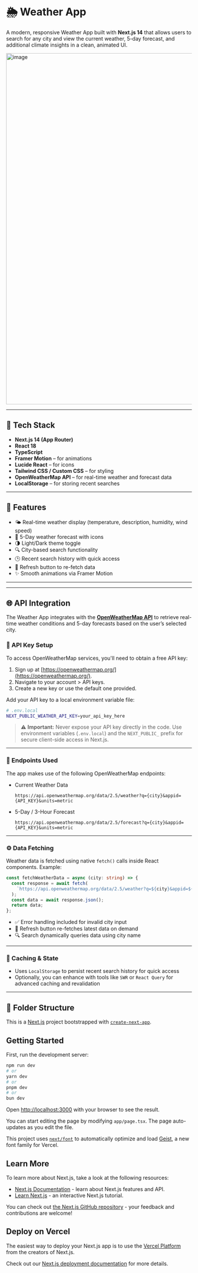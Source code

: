# 🌦️ Weather App

A modern, responsive Weather App built with **Next.js 14** that allows users to search for any city and view the current weather, 5-day forecast, and additional climate insights in a clean, animated UI.

<img width="953" alt="image" src="https://github.com/user-attachments/assets/831949de-1e6e-4602-88b9-ed29e20b3d7f" />



---

## 🔧 Tech Stack

- **Next.js 14 (App Router)**
- **React 18**
- **TypeScript**
- **Framer Motion** – for animations
- **Lucide React** – for icons
- **Tailwind CSS / Custom CSS** – for styling
- **OpenWeatherMap API** – for real-time weather and forecast data
- **LocalStorage** – for storing recent searches

---

## 🚀 Features

- 🌤️ Real-time weather display (temperature, description, humidity, wind speed)
- 📅 5-Day weather forecast with icons
- 🌗 Light/Dark theme toggle
- 🔍 City-based search functionality
- 🕒 Recent search history with quick access
- 🔄 Refresh button to re-fetch data
- ✨ Smooth animations via Framer Motion

---



---

## 🌐 API Integration

The Weather App integrates with the **[OpenWeatherMap API](https://openweathermap.org/api)** to retrieve real-time weather conditions and 5-day forecasts based on the user’s selected city.

### 🔑 API Key Setup

To access OpenWeatherMap services, you'll need to obtain a free API key:

1. Sign up at [https://openweathermap.org/](https://openweathermap.org/).
2. Navigate to your account > API keys.
3. Create a new key or use the default one provided.

Add your API key to a local environment variable file:

```bash
# .env.local
NEXT_PUBLIC_WEATHER_API_KEY=your_api_key_here
```

> ⚠️ **Important:** Never expose your API key directly in the code. Use environment variables (`.env.local`) and the `NEXT_PUBLIC_` prefix for secure client-side access in Next.js.

---

### 📡 Endpoints Used

The app makes use of the following OpenWeatherMap endpoints:

- Current Weather Data

  ```
  https://api.openweathermap.org/data/2.5/weather?q={city}&appid={API_KEY}&units=metric
  ```

- 5-Day / 3-Hour Forecast

  ```
  https://api.openweathermap.org/data/2.5/forecast?q={city}&appid={API_KEY}&units=metric
  ```

---

### ⚙️ Data Fetching

Weather data is fetched using native `fetch()` calls inside React components. Example:

```ts
const fetchWeatherData = async (city: string) => {
  const response = await fetch(
    `https://api.openweathermap.org/data/2.5/weather?q=${city}&appid=${process.env.NEXT_PUBLIC_WEATHER_API_KEY}&units=metric`
  );
  const data = await response.json();
  return data;
};
```

- ✅ Error handling included for invalid city input
- 🔁 Refresh button re-fetches latest data on demand
- 🔍 Search dynamically queries data using city name

---

### 💾 Caching & State

- Uses `LocalStorage` to persist recent search history for quick access
- Optionally, you can enhance with tools like `SWR` or `React Query` for advanced caching and revalidation

---

## 🧩 Folder Structure


This is a [Next.js](https://nextjs.org) project bootstrapped with [`create-next-app`](https://nextjs.org/docs/app/api-reference/cli/create-next-app).


## Getting Started

First, run the development server:

```bash
npm run dev
# or
yarn dev
# or
pnpm dev
# or
bun dev
```

Open [http://localhost:3000](http://localhost:3000) with your browser to see the result.

You can start editing the page by modifying `app/page.tsx`. The page auto-updates as you edit the file.

This project uses [`next/font`](https://nextjs.org/docs/app/building-your-application/optimizing/fonts) to automatically optimize and load [Geist](https://vercel.com/font), a new font family for Vercel.

## Learn More

To learn more about Next.js, take a look at the following resources:

- [Next.js Documentation](https://nextjs.org/docs) - learn about Next.js features and API.
- [Learn Next.js](https://nextjs.org/learn) - an interactive Next.js tutorial.

You can check out [the Next.js GitHub repository](https://github.com/vercel/next.js) - your feedback and contributions are welcome!

## Deploy on Vercel

The easiest way to deploy your Next.js app is to use the [Vercel Platform](https://vercel.com/new?utm_medium=default-template&filter=next.js&utm_source=create-next-app&utm_campaign=create-next-app-readme) from the creators of Next.js.

Check out our [Next.js deployment documentation](https://nextjs.org/docs/app/building-your-application/deploying) for more details.
